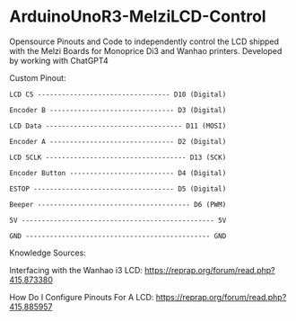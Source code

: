 # ArduinoUnoR3-MelziLCD-Control
Opensource Pinouts and Code to independently control the LCD shipped with the Melzi Boards for Monoprice Di3 and Wanhao printers. Developed by working with ChatGPT4

Custom Pinout: 

    LCD CS --------------------------------- D10 (Digital)

    Encoder B ------------------------------- D3 (Digital)
    
    LCD Data ---------------------------------- D11 (MOSI)
    
    Encoder A ------------------------------- D2 (Digital)
    
    LCD SCLK ----------------------------------- D13 (SCK)
    
    Encoder Button -------------------------- D4 (Digital)
    
    ESTOP ----------------------------------- D5 (Digital)
    
    Beeper -------------------------------------- D6 (PWM)
    
    5V ------------------------------------------------ 5V
    
    GND ---------------------------------------------- GND

Knowledge Sources:

Interfacing with the Wanhao i3 LCD: 
https://reprap.org/forum/read.php?415,873380

How Do I Configure Pinouts For A LCD: 
https://reprap.org/forum/read.php?415,885957